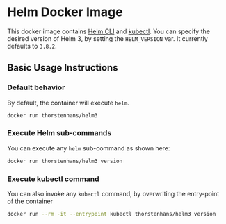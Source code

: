 # Helm Docker Image

This docker image contains [Helm CLI](https://helm.sh) and [kubectl](https://kubernetes.io). You can specify the desired version of Helm 3, by setting the `HELM_VERSION` var. It currently defaults to `3.8.2`.

## Basic Usage Instructions

### Default behavior

By default, the container will execute `helm`.

```bash
docker run thorstenhans/helm3

```

### Execute Helm sub-commands

You can execute any `helm` sub-command as shown here:

```bash
docker run thorstenhans/helm3 version

```

### Execute kubectl command

You can also invoke any `kubectl` command, by overwriting the entry-point of the container

```bash
docker run --rm -it --entrypoint kubectl thorstenhans/helm3 version

```
